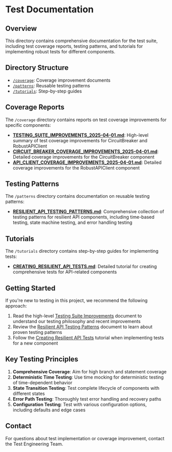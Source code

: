 # Test Documentation

## Overview

This directory contains comprehensive documentation for the test suite, including test coverage reports, testing patterns, and tutorials for implementing robust tests for different components.

## Directory Structure

- [`/coverage`](#coverage-reports): Coverage improvement documents
- [`/patterns`](#testing-patterns): Reusable testing patterns
- [`/tutorials`](#tutorials): Step-by-step guides

## Coverage Reports

The `/coverage` directory contains reports on test coverage improvements for specific components:

- [**TESTING_SUITE_IMPROVEMENTS_2025-04-01.md**](./coverage/TESTING_SUITE_IMPROVEMENTS_2025-04-01.md): High-level summary of test coverage improvements for CircuitBreaker and RobustAPIClient
- [**CIRCUIT_BREAKER_COVERAGE_IMPROVEMENTS_2025-04-01.md**](./coverage/CIRCUIT_BREAKER_COVERAGE_IMPROVEMENTS_2025-04-01.md): Detailed coverage improvements for the CircuitBreaker component
- [**API_CLIENT_COVERAGE_IMPROVEMENTS_2025-04-01.md**](./coverage/API_CLIENT_COVERAGE_IMPROVEMENTS_2025-04-01.md): Detailed coverage improvements for the RobustAPIClient component

## Testing Patterns

The `/patterns` directory contains documentation on reusable testing patterns:

- [**RESILIENT_API_TESTING_PATTERNS.md**](./patterns/RESILIENT_API_TESTING_PATTERNS.md): Comprehensive collection of testing patterns for resilient API components, including time-based testing, state machine testing, and error handling testing

## Tutorials

The `/tutorials` directory contains step-by-step guides for implementing tests:

- [**CREATING_RESILIENT_API_TESTS.md**](./tutorials/CREATING_RESILIENT_API_TESTS.md): Detailed tutorial for creating comprehensive tests for API-related components

## Getting Started

If you're new to testing in this project, we recommend the following approach:

1. Read the high-level [Testing Suite Improvements](./coverage/TESTING_SUITE_IMPROVEMENTS_2025-04-01.md) document to understand our testing philosophy and recent improvements
2. Review the [Resilient API Testing Patterns](./patterns/RESILIENT_API_TESTING_PATTERNS.md) document to learn about proven testing patterns
3. Follow the [Creating Resilient API Tests](./tutorials/CREATING_RESILIENT_API_TESTS.md) tutorial when implementing tests for a new component

## Key Testing Principles

1. **Comprehensive Coverage**: Aim for high branch and statement coverage
2. **Deterministic Time Testing**: Use time mocking for deterministic testing of time-dependent behavior
3. **State Transition Testing**: Test complete lifecycle of components with different states
4. **Error Path Testing**: Thoroughly test error handling and recovery paths
5. **Configuration Testing**: Test with various configuration options, including defaults and edge cases

## Contact

For questions about test implementation or coverage improvement, contact the Test Engineering Team.